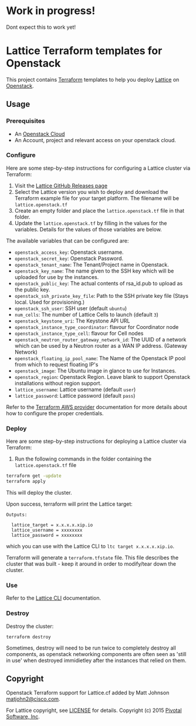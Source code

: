 # Work in progress!
  Dont expect this to work yet!

# Lattice Terraform templates for Openstack

This project contains [Terraform](https://www.terraform.io/) templates to help you deploy
[Lattice](https://github.com/cloudfoundry-incubator/lattice) on
[Openstack](http://www.openstack.org/).

## Usage

### Prerequisites

* An [Openstack Cloud](http://www.openstack.org/)
* An Account, project and relevant access on your openstack cloud.

### Configure

Here are some step-by-step instructions for configuring a Lattice cluster via Terraform:

1. Visit the [Lattice GitHub Releases page](https://github.com/cloudfoundry-incubator/lattice/releases#)
2. Select the Lattice version you wish to deploy and download the Terraform example file for your target platform.  The filename will be `lattice.openstack.tf`
3. Create an empty folder and place the `lattice.openstack.tf` file in that folder.
4. Update the `lattice.openstack.tf` by filling in the values for the variables.  Details for the values of those variables are below.

The available variables that can be configured are:

* `openstack_access_key`: Openstack username.
* `openstack_secret_key`: Openstack Password.
* `openstack_tenant_name`: The Tenant/Project name in Openstack.
* `openstack_key_name`: The name given to the SSH key which will be uploaded for use by the instances.
* `openstack_public_key`: The actual contents of rsa_id.pub to upload as the public key.
* `openstack_ssh_private_key_file`: Path to the SSH private key file (Stays local. Used for provisioning.)
* `openstack_ssh_user`: SSH user (default `ubuntu`)
* `num_cells`: The number of Lattice Cells to launch (default `3`)
* `openstack_keystone_uri`: The Keystone API URL
*  `openstack_instance_type_coordinator`: flavour for Coordinator node
* `openstack_instance_type_cell`: flavour for Cell nodes
* `openstack_neutron_router_gateway_network_id`: The UUID of a network which can be used by a Neutron router as a WAN IP address. (Gateway Network)
* `openstack_floating_ip_pool_name`: The Name of the Openstack IP pool from which to request floating IP's
* `openstack_image`: The Ubuntu image in glance to use for Instances.
* `openstack_region`: Openstack Region. Leave blank to support Openstack installations without region support.
* `lattice_username`: Lattice username (default `user`)
* `lattice_password`: Lattice password (default `pass`)


Refer to the [Terraform AWS provider](https://www.terraform.io/docs/providers/openstack/index.html)
documentation for more details about how to configure the proper credentials.

### Deploy

Here are some step-by-step instructions for deploying a Lattice cluster via Terraform:

1. Run the following commands in the folder containing the `lattice.openstack.tf` file

  ```bash
  terraform get -update
  terraform apply
  ```

  This will deploy the cluster.

Upon success, terraform will print the Lattice target:

```
Outputs:

  lattice_target = x.x.x.x.xip.io
  lattice_username = xxxxxxxx
  lattice_password = xxxxxxxx
```

which you can use with the Lattice CLI to `ltc target x.x.x.x.xip.io`.

Terraform will generate a `terraform.tfstate` file.  This file describes the cluster that was built - keep it around in order to modify/tear down the cluster.

### Use

Refer to the [Lattice CLI](https://github.com/cloudfoundry-incubator/lattice/tree/master/ltc) documentation.

### Destroy

Destroy the cluster:

```
terraform destroy
```

Sometimes, destroy will need to be run twice to completely destroy all components, as openstack networking components are often seen as 'still in use' when destroyed immidietley after the instances that relied on them.

## Copyright
Openstack Terraform support for Lattice.cf added by Matt Johnson <matjohn2@cisco.com>.

For Lattice copyright, see [LICENSE](https://github.com/cloudfoundry-incubator/lattice/blob/master/LICENSE) for details.
Copyright (c) 2015 [Pivotal Software, Inc](http://www.pivotal.io/).
